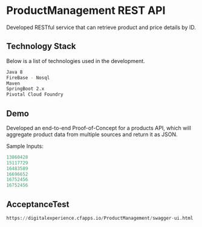 # ProductManagement REST API

Developed RESTful service that can retrieve product and price details by ID.

## Technology Stack

Below is a list of technologies used in the development.

```bash
Java 8
FireBase - Nosql
Maven
SpringBoot 2.x
Pivotal Cloud Foundry
```

## Demo

Developed an end-to-end Proof-of-Concept for a products API,
which will aggregate product data from multiple sources and return it as JSON.

Sample Inputs:

```python
13860428
15117729
16483589
16696652
16752456
16752456
```

## AcceptanceTest

```python
https://digitalexperience.cfapps.io/ProductManagement/swagger-ui.html
```
